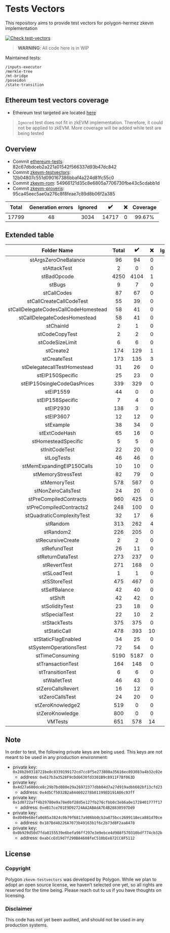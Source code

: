# Tests Vectors
This repository aims to provide test vectors for polygon-hermez zkevm implementation

[![Check test-vectors](https://github.com/0xPolygonHermez/zkevm-testvectors/actions/workflows/main.yaml/badge.svg)](https://github.com/0xPolygonHermez/zkevm-testvectors/actions/workflows/main.yaml)

> **WARNING**: All code here is in WIP

Maintained tests:

```
/inputs-executor
/merkle-tree
/mt-bridge
/poseidon
/state-transition
```

## Ethereum test vectors coverage
- Ethereum test targeted are located [here](https://github.com/0xPolygonHermez/ethereum-tests/tree/test-vectors)
> `Ignored` test does not fit in zkEVM implementation. Therefore, it could not be applied to zkEVM.
> More coverage will be added while test are being tested

## Overview
- Commit [ethereum-tests](https://github.com/0xPolygonHermez/ethereum-tests/tree/test-vectors): 82c67dbdceb2a221a01542f566337d93b47dc842
- Commit [zkevm-testvectors](https://github.com/0xPolygonHermez/zkevm-testvectors): 12b04807c551d090167386bbaf4a224d81fc55c0
- Commit [zkevm-rom](https://github.com/0xPolygonHermez/zkevm-rom): 54966121d35c8e6805a7706730fbe43c5cdabb1d
- Commit [zkevm-proverjs](https://github.com/0xPolygonHermez/zkevm-proverjs): 95ca45eec5ae0a276c8f8feae7c89d8b06f2a385

| Total | Generation errors | Ignored | :heavy_check_mark: | :x: | Coverage |
|:-----:|:-----------------:|:-------:|:------------------:|:---:|:--------:|
| 17799 |         48        |  3034   |        14717       |  0  |  99.67%  |


## Extended table

|             Folder Name              | Total | :heavy_check_mark: | :x: | Ignored |  Cov   |
|:------------------------------------:|:-----:|:------------------:|:---:|:-------:|:------:|
|         stArgsZeroOneBalance         |  96   |         94         |  0  |    2    | 100.00 |
|             stAttackTest             |   2   |         0          |  0  |    2    | 100.00 |
|             stBadOpcode              | 4250  |        4104        |  1  |   145   | 99.98  |
|                stBugs                |   9   |         7          |  0  |    2    | 100.00 |
|             stCallCodes              |  87   |         67         |  0  |   20    | 100.00 |
|       stCallCreateCallCodeTest       |  55   |         39         |  0  |   16    | 100.00 |
| stCallDelegateCodesCallCodeHomestead |  58   |         41         |  0  |   17    | 100.00 |
|     stCallDelegateCodesHomestead     |  58   |         41         |  0  |   17    | 100.00 |
|              stChainId               |   2   |         1          |  0  |    1    | 100.00 |
|            stCodeCopyTest            |   2   |         2          |  0  |    0    | 100.00 |
|           stCodeSizeLimit            |   6   |         6          |  0  |    0    | 100.00 |
|              stCreate2               |  174  |        129         |  1  |   44    | 99.23  |
|             stCreateTest             |  173  |        135         |  3  |   35    | 97.83  |
|     stDelegatecallTestHomestead      |  31   |         26         |  0  |    5    | 100.00 |
|           stEIP150Specific           |  25   |         23         |  0  |    2    | 100.00 |
|     stEIP150singleCodeGasPrices      |  339  |        329         |  0  |   10    | 100.00 |
|              stEIP1559               |  44   |         0          |  0  |   44    | 100.00 |
|           stEIP158Specific           |   7   |         4          |  0  |    3    | 100.00 |
|              stEIP2930               |  138  |         3          |  0  |   135   | 100.00 |
|              stEIP3607               |  12   |         12         |  0  |    0    | 100.00 |
|              stExample               |  38   |         34         |  0  |    4    | 100.00 |
|            stExtCodeHash             |  65   |         16         |  0  |   49    | 100.00 |
|         stHomesteadSpecific          |   5   |         5          |  0  |    0    | 100.00 |
|            stInitCodeTest            |  22   |         20         |  0  |    2    | 100.00 |
|              stLogTests              |  46   |         46         |  0  |    0    | 100.00 |
|      stMemExpandingEIP150Calls       |  10   |         10         |  0  |    0    | 100.00 |
|          stMemoryStressTest          |  82   |         79         |  0  |    3    | 100.00 |
|             stMemoryTest             |  578  |        567         |  0  |   11    | 100.00 |
|          stNonZeroCallsTest          |  24   |         20         |  0  |    4    | 100.00 |
|        stPreCompiledContracts        |  960  |        425         |  0  |   535   | 100.00 |
|       stPreCompiledContracts2        |  248  |        100         |  0  |   148   | 100.00 |
|      stQuadraticComplexityTest       |  32   |         17         |  6  |    9    | 73.91  |
|               stRandom               |  313  |        262         |  4  |   47    | 98.50  |
|              stRandom2               |  226  |        205         |  0  |   21    | 100.00 |
|          stRecursiveCreate           |   2   |         2          |  0  |    0    | 100.00 |
|             stRefundTest             |  26   |         11         |  0  |   15    | 100.00 |
|           stReturnDataTest           |  273  |        237         |  0  |   36    | 100.00 |
|             stRevertTest             |  271  |        168         |  0  |   103   | 100.00 |
|             stSLoadTest              |   1   |         1          |  0  |    0    | 100.00 |
|             stSStoreTest             |  475  |        467         |  0  |    8    | 100.00 |
|            stSelfBalance             |  42   |         40         |  0  |    2    | 100.00 |
|               stShift                |  42   |         42         |  0  |    0    | 100.00 |
|            stSolidityTest            |  23   |         18         |  0  |    5    | 100.00 |
|            stSpecialTest             |  22   |         10         |  2  |   10    | 83.33  |
|             stStackTests             |  375  |        375         |  0  |    0    | 100.00 |
|             stStaticCall             |  478  |        393         | 10  |   75    | 97.52  |
|         stStaticFlagEnabled          |  34   |         25         |  0  |    9    | 100.00 |
|        stSystemOperationsTest        |  72   |         54         |  0  |   18    | 100.00 |
|           stTimeConsuming            | 5190  |        5187        |  0  |    3    | 100.00 |
|          stTransactionTest           |  164  |        148         |  0  |   16    | 100.00 |
|           stTransitionTest           |   6   |         6          |  0  |    0    | 100.00 |
|             stWalletTest             |  46   |         43         |  0  |    3    | 100.00 |
|          stZeroCallsRevert           |  16   |         12         |  0  |    4    | 100.00 |
|           stZeroCallsTest            |  24   |         20         |  0  |    4    | 100.00 |
|           stZeroKnowledge2           |  519  |         0          |  0  |   519   | 100.00 |
|           stZeroKnowledge            |  800  |         0          |  0  |   800   | 100.00 |
|               VMTests                |  651  |        578         | 14  |   59    | 97.64  |


## Note
In order to test, the following private keys are being used. This keys are not meant to be used in any production environment:
- private key: `0x28b2b0318721be8c8339199172cd7cc8f5e273800a35616ec893083a4b32c02e`
  - address: `0x617b3a3528F9cDd6630fd3301B9c8911F7Bf063D`
- private key: `0x4d27a600dce8c29b7bd080e29a26972377dbb04d7a27d919adbb602bf13cfd23`
  - address: `0x4d5Cf5032B2a844602278b01199ED191A86c93ff`
- private key: `0x1d0722aff4b29780e9a78e0bf28d5e127fb276cfbb0c3eb6a0e1728401777f17`
  - address: `0xeB17ce701E9D92724AA2ABAdA7E4B28830597Dd9`
- private key: `0xd049e68efa0d85a3824c0b79f6817a986bb0cb3a075bcc2699118eca881d70ce`
  - address: `0x187Bd40226A7073b49163b1f6c2b73d8F2aa8478`
- private key: `0x0b929d50d7fda8155539e6befa96ff297e3e9ebce4d908f570310bdf774cb32b`
  - address: `0xabCcEd19d7f290B84608feC510bEe872CC8F5112`

## License

### Copyright
Polygon `zkevm-testvectors` was developed by Polygon. While we plan to adopt an open source license, we haven’t selected one yet, so all rights are reserved for the time being. Please reach out to us if you have thoughts on licensing.

### Disclaimer
This code has not yet been audited, and should not be used in any production systems.